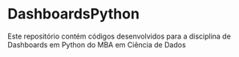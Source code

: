 # DashboardsPython
Este repositório contém códigos desenvolvidos para a disciplina de Dashboards em Python do MBA em Ciência de Dados
